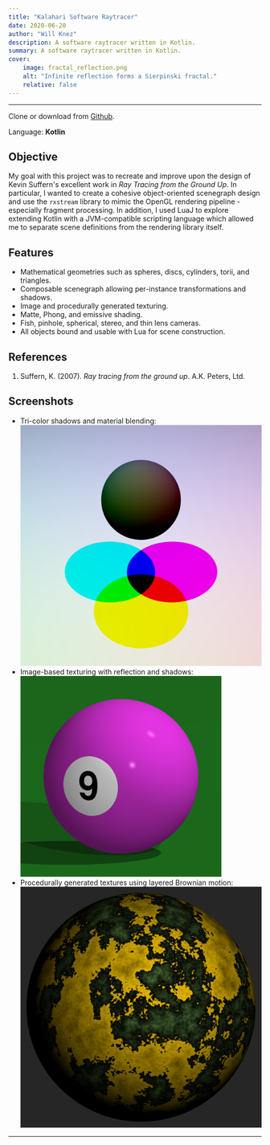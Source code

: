 ```yaml
---
title: "Kalahari Software Raytracer"
date: 2020-06-20
author: "Will Knez"
description: A software raytracer written in Kotlin.
summary: A software raytracer written in Kotlin.
cover:
    image: fractal_reflection.png
    alt: "Infinite reflection forms a Sierpinski fractal."
    relative: false
---
```


---

Clone or download from [Github](https://github.com/wbknez/kalahari).

Language: **Kotlin**

## Objective

My goal with this project was to recreate and improve upon the design of Kevin
Suffern's excellent work in *Ray Tracing from the Ground Up*.  In particular, I
wanted to create a cohesive object-oriented scenegraph design and use the
`rxstream` library to mimic the OpenGL rendering pipeline - especially fragment
processing.  In addition, I used LuaJ to explore extending Kotlin with a
JVM-compatible scripting language which allowed me to separate scene definitions
from the rendering library itself.

## Features

+ Mathematical geometries such as spheres, discs, cylinders, torii, and triangles.
+ Composable scenegraph allowing per-instance transformations and shadows.
+ Image and procedurally generated texturing.
+ Matte, Phong, and emissive shading.
+ Fish, pinhole, spherical, stereo, and thin lens cameras.
+ All objects bound and usable with Lua for scene construction.

## References

1. Suffern, K. (2007). *Ray tracing from the ground up*. A.K. Peters, Ltd.

## Screenshots

+ Tri-color shadows and material blending:
![Tri-color shadows.](shadows.png)
+ Image-based texturing with reflection and shadows:
![Image-based texturing.](textures.png)
+ Procedurally generated textures using layered Brownian motion:
![Brownian motion and fractal noise.](noise.png)

---
